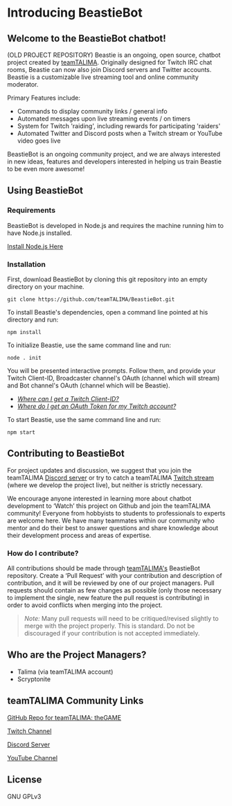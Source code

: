 # Introducing BeastieBot
## Welcome to the BeastieBot chatbot!
(OLD PROJECT REPOSITORY) Beastie is an ongoing, open source, chatbot project created by [teamTALIMA](https://github.com/teamTALIMA). Originally designed for Twitch IRC chat rooms, Beastie can now also join Discord servers and Twitter accounts. Beastie is a customizable live streaming tool and online community moderator.

Primary Features include:

* Commands to display community links / general info
* Automated messages upon live streaming events / on timers
* System for Twitch 'raiding', including rewards for participating 'raiders'
* Automated Twitter and Discord posts when a Twitch stream or YouTube video goes live

BeastieBot is an ongoing community project, and we are always interested in new ideas, features and developers interested in helping us train Beastie to be even more awesome!

## Using BeastieBot
### Requirements
BeastieBot is developed in Node.js and requires the machine running him to have Node.js installed.

[Install Node.js Here](https://nodejs.org/en/)

### Installation
First, download BeastieBot by cloning this git repository into an empty directory on your machine.

```
git clone https://github.com/teamTALIMA/BeastieBot.git
```
To install Beastie's dependencies, open a command line pointed at his directory and run:
```
npm install
```

To initialize Beastie, use the same command line and run:
```
node . init
```
You will be presented interactive prompts. Follow them, and provide your Twitch Client-ID, Broadcaster channel's OAuth (channel which will stream) and Bot channel's OAuth (channel which will be Beastie).
* [*Where can I get a Twitch Client-ID?*](https://dev.twitch.tv/dashboard/apps/create)
* [*Where do I get an OAuth Token for my Twitch account?*](https://twitchapps.com/tmi/)

To start Beastie, use the same command line and run:
```
npm start
```

## Contributing to BeastieBot
For project updates and discussion, we suggest that you join the teamTALIMA [Discord server](https://discordapp.com/invite/dGFQ5tE "teamTALIMA's Discord Server") or try to catch a teamTALIMA [Twitch stream](https://www.twitch.tv/teamtalima "teamTALIMA's Twitch Channel") (where we develop the project live), but neither is strictly necessary.

We encourage anyone interested in learning more about chatbot development to ‘Watch’ this project on Github and join the teamTALIMA community! Everyone from hobbyists to students to professionals to experts are welcome here. We have many teammates within our community who mentor and do their best to answer questions and share knowledge about their development process and areas of expertise.

### How do I contribute?
All contributions should be made through [teamTALIMA's](https://github.com/teamTALIMA) BeastieBot repository. Create a ‘Pull Request’ with your contribution and description of contribution, and it will be reviewed by one of our project managers. Pull requests should contain as few changes as possible (only those necessary to implement the single, new feature the pull request is contributing) in order to avoid conflicts when merging into the project.

> *Note:* Many pull requests will need to be critiqued/revised slightly to merge with the project properly. This is standard. Do not be discouraged if your contribution is not accepted immediately.

## Who are the Project Managers?
* Talima (via teamTALIMA account)
* Scryptonite

## teamTALIMA Community Links
[GitHub Repo for teamTALIMA: theGAME](https://github.com/teamTALIMA/teamTALIMA_theGAME "teamTALIMA's theGAME Repo")

[Twitch Channel](https://www.twitch.tv/teamtalima "teamTALIMA's Twitch Channel")

[Discord Server](https://discordapp.com/invite/dGFQ5tE "teamTALIMA's Discord Server")

[YouTube Channel](https://www.youtube.com/channel/UCKjIJW6mQg7rEnDJ-KnVL-w "teamTALIMA's YouTube Channel")

## License
GNU GPLv3
